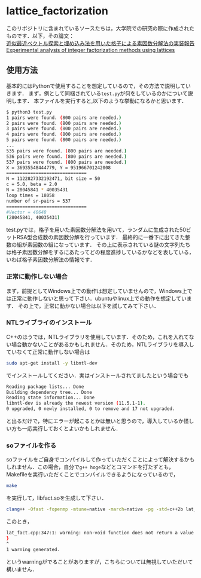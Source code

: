 # lattice_factorization

このリポジトリに含まれているソースたちは，大学院での研究の際に作成されたものです．以下，その論文：
<br>[
近似最近ベクトル探索と埋め込み法を用いた格子による素因数分解法の実装報告](https://www.iwsec.org/scis/2024/program.html#2B4)
<br>
[Experimental analysis of integer factorization methods using lattices](https://link.springer.com/chapter/10.1007/978-981-97-7737-2_8)

## 使用方法

基本的にはPythonで使用することを想定しているので，その方法で説明していきます．
まず，例として同梱されている``test.py``が何をしているのかについて説明します．
本ファイルを実行すると,以下のような挙動になるかと思います．

```sh
$ python3 test.py
1 pairs were found. (800 pairs are needed.)
2 pairs were found. (800 pairs are needed.)
3 pairs were found. (800 pairs are needed.)
4 pairs were found. (800 pairs are needed.)
5 pairs were found. (800 pairs are needed.)
...
535 pairs were found. (800 pairs are needed.)
536 pairs were found. (800 pairs are needed.)
537 pairs were found. (800 pairs are needed.)
X = 36935548444779, Y = 951966701242008
==============================
N = 1122827332192471, bit size = 50
c = 5.0, beta = 2.0
N = 28045841 * 40035431
loop times = 18058
number of sr-pairs = 537
==============================
#Vector = 40648
(28045841, 40035431)
```

test.pyでは，格子を用いた素因数分解法を用いて，ランダムに生成された50ビットRSA型合成数の素因数分解を行っています．
最終的に一番下に出てきた整数の組が素因数の組になっています．
その上に表示されている謎の文字列たちは格子素因数分解をするにあたってどの程度進捗しているかなどを表している，いわば格子素因数分解法の情報です．

### 正常に動作しない場合
まず，前提としてWindows上での動作は想定していませんので，Windows上では正常に動作しないと思って下さい．ubuntuやlinux上での動作を想定しています．
その上で，正常に動かない場合は以下を試してみて下さい．

### NTLライブライのインストール

C++のほうでは，NTLライブラリを使用しています．そのため，これを入れてない場合動かないことがあるかもしれません．そのため，NTLライブラリを導入していなくて正常に動作しない場合は
```sh
sudo apt-get install -y libntl-dev
```
でインストールしてください．実はインストールされてましたという場合でも
```sh
Reading package lists... Done
Building dependency tree... Done
Reading state information... Done
libntl-dev is already the newest version (11.5.1-1).
0 upgraded, 0 newly installed, 0 to remove and 17 not upgraded.
```
と出るだけで，特にエラーが起こるとかは無いと思うので，導入しているか怪しい方も一応実行しておくとよいかもしれません．

### soファイルを作る
soファイルをご自身でコンパイルして作っていただくことによって解決するかもしれません．この場合，自分で``g++ hoge``などとコマンドを打たずとも，Makefileを実行いただくことでコンパイルできるようになっているので，
```sh
make
```
を実行して，libfact.soを生成して下さい．
```sh
clang++ -Ofast -fopenmp -mtune=native -march=native -pg -std=c++2b lat_fact.cpp -lntl
```

このとき，
```sh
lat_fact.cpp:347:1: warning: non-void function does not return a value in all control paths [-Wreturn-type]
}
^
1 warning generated.
```

というwarningがでることがありますが，こちらについては無視していただいて構いません．
